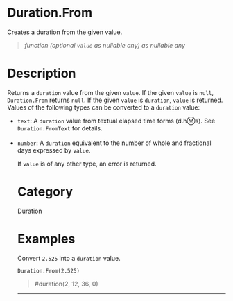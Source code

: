 # Duration.From
Creates a duration from the given value.
> _function (optional <code>value</code> as nullable any) as nullable any_

# Description 
Returns a <code>duration</code> value from the given <code>value</code>. If the given <code>value</code> is <code>null</code>, <code>Duration.From</code> returns <code>null</code>.  If the given <code>value</code> is <code>duration</code>, <code>value</code> is returned. Values of the following types can be converted to a <code>duration</code> value:
      <ul>
        <li><code>text</code>: A <code>duration</code> value from textual elapsed time forms (d.h:m:s). See <code>Duration.FromText</code> for details.</li>        
        <li><code>number</code>: A <code>duration</code> equivalent to the number of whole and fractional days expressed by <code>value</code>.</li>
      
If <code>value</code> is of any other type, an error is returned.
# Category 
Duration
# Examples 
Convert <code>2.525</code> into a <code>duration</code> value.
```
Duration.From(2.525)
```
> #duration(2, 12, 36, 0)

***
